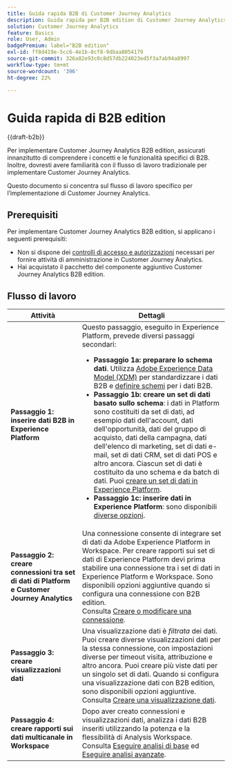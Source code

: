 ```yaml
---
title: Guida rapida B2B di Customer Journey Analytics
description: Guida rapida per B2B edition di Customer Journey Analytics.
solution: Customer Journey Analytics
feature: Basics
role: User, Admin
badgePremium: label="B2B edition"
exl-id: ff8d419e-5cc6-4e1b-8cf8-9dbaa8054179
source-git-commit: 326a82e93c0c8d57db224023ed5f3a7ab94a8997
workflow-type: tm+mt
source-wordcount: '396'
ht-degree: 22%

---
```



# Guida rapida di B2B edition

{{draft-b2b}}

Per implementare Customer Journey Analytics B2B edition, assicurati innanzitutto di comprendere i concetti e le funzionalità specifici di B2B. Inoltre, dovresti avere familiarità con il flusso di lavoro tradizionale per implementare Customer Journey Analytics.

Questo documento si concentra sul flusso di lavoro specifico per l’implementazione di Customer Journey Analytics.

## Prerequisiti

Per implementare Customer Journey Analytics B2B edition, si applicano i seguenti prerequisiti:

* Non si dispone dei [controlli di accesso e autorizzazioni](/help/technotes/access-control.md) necessari per fornire attività di amministrazione in Customer Journey Analytics.
* Hai acquistato il pacchetto del componente aggiuntivo Customer Journey Analytics B2B edition.


## Flusso di lavoro

| Attività | Dettagli |
| --- | --- |
| **Passaggio 1: inserire dati B2B in Experience Platform** | Questo passaggio, eseguito in Experience Platform, prevede diversi passaggi secondari:<ul><li>**Passaggio 1a: preparare lo schema dati**. Utilizza [Adobe Experience Data Model (XDM)](https://experienceleague.adobe.com/it/docs/experience-platform/xdm/home.html?lang=it) per standardizzare i dati B2B e [definire schemi](https://experienceleague.adobe.com/en/docs/experience-platform/rtcdp/schemas/b2b) per i dati B2B.</li><li>**Passaggio 1b: creare un set di dati basato sullo schema**: i dati in Platform sono costituiti da set di dati, ad esempio dati dell&#39;account, dati dell&#39;opportunità, dati del gruppo di acquisto, dati della campagna, dati dell&#39;elenco di marketing, set di dati e-mail, set di dati CRM, set di dati POS e altro ancora. Ciascun set di dati è costituito da uno schema e da batch di dati. Puoi [creare un set di dati in Experience Platform](https://experienceleague.adobe.com/docs/platform-learn/getting-started-for-data-architects-and-data-engineers/create-datasets.html?lang=it).</li><li>**Passaggio 1c: inserire dati in Experience Platform**: sono disponibili [diverse opzioni](https://experienceleague.adobe.com/it/docs/experience-platform/ingestion/home).</li></ul> |
| **Passaggio 2: creare connessioni tra set di dati di Platform e Customer Journey Analytics** | Una connessione consente di integrare set di dati da Adobe Experience Platform in Workspace. Per creare rapporti sui set di dati di Experience Platform devi prima stabilire una connessione tra i set di dati in Experience Platform e Workspace. Sono disponibili opzioni aggiuntive quando si configura una connessione con B2B edition. <br>Consulta [Creare o modificare una connessione](/help/connections/create-connection.md). |
| **Passaggio 3: creare visualizzazioni dati** | Una visualizzazione dati è *filtrata* dei dati. Puoi creare diverse visualizzazioni dati per la stessa connessione, con impostazioni diverse per timeout visita, attribuzione e altro ancora. Puoi creare più viste dati per un singolo set di dati. Quando si configura una visualizzazione dati con B2B edition, sono disponibili opzioni aggiuntive.<br>Consulta [Creare una visualizzazione dati](/help/data-views/create-dataview.md). |
| **Passaggio 4: creare rapporti sui dati multicanale in Workspace** | Dopo aver creato connessioni e visualizzazioni dati, analizza i dati B2B inseriti utilizzando la potenza e la flessibilità di Analysis Workspace.<br>Consulta [Eseguire analisi di base](/help/analysis-workspace/perform-basic-analysis.md) ed [Eseguire analisi avanzate](/help/analysis-workspace/perform-adv-analysis.md). |

<!--

## Use Case

The [B2B Use Case ](../data-ingestion/data-ingestion.md) document provides an example use case on how to implement Customer  Journey Analytics B2B Edition.

-->